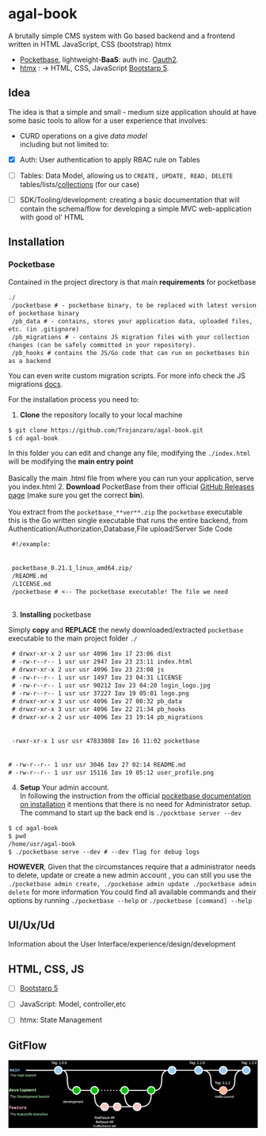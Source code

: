 # agal-book
A brutally simple CMS system with Go based backend and a frontend written in HTML JavaScript, CSS (bootstrap) htmx
+ [Pocketbase](https://pocketbase.io/), lightweight-**BaaS**: auth inc. [Oauth2](https://datatracker.ietf.org/doc/html/rfc6749).
+ [htmx](https://htmx.org/) : -> HTML, CSS, JavaScript [Bootstarp 5](https://getbootstrap.com/docs/5.3/getting-started/introduction/).



## Idea
The idea is that a simple and small - medium size application should at have some basic tools to allow for a user experience that involves:


+ CURD operations on a give *data model* <br/>including but not limited to:<br/>
- [x] Auth: User authentication to apply RBAC rule on Tables
- [ ] Tables: Data Model, allowing us to `CREATE, UPDATE, READ, DELETE` tables/lists/[collections](https://pocketbase.io/docs/collections/) (for our case)
- [ ] SDK/Tooling/development: creating a basic documentation that will contain the schema/flow for developing a simple MVC web-application with good ol' HTML


## Installation


### Pocketbase
Contained in the project directory is that main **requirements** for pocketbase
``` shell
./
 /pocketbase # - pocketbase binary, to be replaced with latest version of pocketbase binary
 /pb_data # - contains, stores your application data, uploaded files, etc. (in .gitignore)
 /pb_migrations # - contains JS migration files with your collection changes (can be safely committed in your repository).
 /pb_hooks # contains the JS/Go code that can run on pocketbases bin as a backend
```
You can even write custom migration scripts. For more info check the JS migrations [docs](https://pocketbase.io/docs/js-migrations).


For the installation process you need to:


1. **Clone** the repository locally to your local machine
```shell
$ git clone https://github.com/Trojanzaro/agal-book.git
$ cd agal-book
```
In this folder you can edit and change any file, modifying the `./index.html` will be modifying the **main entry point** <br /><br /> Basically the main .html file from where you can run your application, serve you index.html
2. **Download** PocketBase from their official [GitHub Releases page](https://github.com/pocketbase/pocketbase/releases) (make sure you get the correct **bin**). <br /> <br />You extract from the `pocketbase_**ver**.zip` the `pocketbase` executable<br /> this is the Go written single executable that runs the entire backend, from Authentication/Authorization,Database,File upload/Server Side Code
```shell
 #!/example:


 pocketbase_0.21.1_linux_amd64.zip/
 /README.md
 /LICENSE.md
 /pocketbase # <-- The pocketbase executable! The file we need


```


3. **Installing** pocketbase


Simply **copy** and **REPLACE** the newly downloaded/extracted `pocketbase` executable to the main project folder `./`
```shell
 # drwxr-xr-x 2 usr usr 4096 Ιαν 17 23:06 dist
 # -rw-r--r-- 1 usr usr 2947 Ιαν 23 23:11 index.html
 # drwxr-xr-x 2 usr usr 4096 Ιαν 23 23:08 js
 # -rw-r--r-- 1 usr usr 1497 Ιαν 23 04:31 LICENSE
 # -rw-r--r-- 1 usr usr 90212 Ιαν 23 04:20 login_logo.jpg
 # -rw-r--r-- 1 usr usr 37227 Ιαν 19 05:01 logo.png
 # drwxr-xr-x 3 usr usr 4096 Ιαν 27 00:32 pb_data
 # drwxr-xr-x 3 usr usr 4096 Ιαν 22 21:34 pb_hooks
 # drwxr-xr-x 2 usr usr 4096 Ιαν 23 19:14 pb_migrations


 -rwxr-xr-x 1 usr usr 47833088 Ιαν 16 11:02 pocketbase


# -rw-r--r-- 1 usr usr 3046 Ιαν 27 02:14 README.md
# -rw-r--r-- 1 usr usr 15116 Ιαν 19 05:12 user_profile.png
```


4. **Setup** Your admin account. <br/>In following the instruction from the official [pocketbase documentation on installation](https://pocketbase.io/docs/#:~:text=Once%20you%27ve%20extracted,pocketbase%20%5Bcommand%5D%20%2D%2Dhelp)
it mentions that there is no need for Administrator setup.<br/> The command to start up the back end is `./pocktbase server --dev`<br/>
```shell
$ cd agal-book
$ pwd
/home/usr/agal-book
$ ./pocketbase serve --dev # --dev flag for debug logs
```
**HOWEVER**, Given that the circumstances require that a administrator needs to delete, update or create a new admin account , you can still you use the `./pocketbase admin create, ./pockebase admin update ./pocketbase admin delete` for more information
You could find all available commands and their options by running `./pocketbase --help` or `./pocketbase [command] --help`


## UI/Ux/Ud


Information about the User Interface/experience/design/development


## HTML, CSS, JS
- [ ] [Bootstarp 5](https://getbootstrap.com/docs/5.3/getting-started/introduction/)
- [ ] JavaScript: Model, controller,etc
- [ ] htmx: State Management


## GitFlow


<picture>
<img src="https://raw.githubusercontent.com/Trojanzaro/agal-book/doc-img-ex/git_flow.drawio.svg"/>
</picture>
